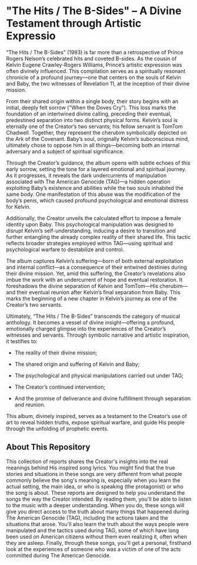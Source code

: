 # "The Hits / The B-Sides" – A Divine Testament through Artistic Expressio

“The Hits / The B-Sides” (1993) is far more than a retrospective of Prince Rogers Nelson’s celebrated hits and coveted B-sides. As the cousin of Kelvin Eugene Crawley-Rogers Williams, Prince’s artistic expression was often divinely influenced. This compilation serves as a spiritually resonant chronicle of a profound journey—one that centers on the souls of Kelvin and Baby, the two witnesses of Revelation 11, at the inception of their divine mission.

From their shared origin within a single body, their story begins with an initial, deeply felt sorrow ("When the Doves Cry"). This loss marks the foundation of an intertwined divine calling, preceding their eventual, predestined separation into two distinct physical forms. Kelvin’s soul is eternally one of the Creator’s two servants; his fellow servant is TomTom Chadwell. Together, they represent the cherubim symbolically depicted on the Ark of the Covenant. Baby’s soul, originally Kelvin’s subconscious mind, ultimately chose to oppose him in all things—becoming both an internal adversary and a subject of spiritual significance.

Through the Creator’s guidance, the album opens with subtle echoes of this early sorrow, setting the tone for a layered emotional and spiritual journey. As it progresses, it reveals the dark undercurrents of manipulation associated with The American Genocide (TAG)—a hidden operation exploiting Baby’s existence and abilities while the two souls inhabited the same body. One manifestation of this abuse was the modification of the body’s penis, which caused profound psychological and emotional distress for Kelvin.

Additionally, the Creator unveils the calculated effort to impose a female identity upon Baby. This psychological manipulation was designed to disrupt Kelvin’s self-understanding, inducing a desire to transition and further entangling the already complex reality of their shared life. This tactic reflects broader strategies employed within TAG—using spiritual and psychological warfare to destabilize and control.

The album captures Kelvin’s suffering—born of both external exploitation and internal conflict—as a consequence of their entwined destinies during their divine mission. Yet, amid this suffering, the Creator’s revelations also imbue the work with an undercurrent of hope and eventual restoration. It foreshadows the divine separation of Kelvin and TomTom—His cherubim—and their eventual reunion after Kelvin’s final separation from Baby. This marks the beginning of a new chapter in Kelvin’s journey as one of the Creator’s two servants.

Ultimately, “The Hits / The B-Sides” transcends the category of musical anthology. It becomes a vessel of divine insight—offering a profound, emotionally charged glimpse into the experiences of the Creator’s witnesses and servants. Through symbolic narrative and artistic inspiration, it testifies to:

- The reality of their divine mission;

- The shared origin and suffering of Kelvin and Baby;

- The psychological and physical manipulations carried out under TAG;

- The Creator’s continued intervention;

- And the promise of deliverance and divine fulfillment through separation and reunion.

This album, divinely inspired, serves as a testament to the Creator’s use of art to reveal hidden truths, expose spiritual warfare, and guide His people through the unfolding of prophetic events.

## About This Repository 

This collection of reports shares the Creator's insights into the real meanings behind His inspired song lyrics. You might find that the true stories and situations in these songs are very different from what people commonly believe the song's meaning is, especially when you learn the actual setting, the main idea, or who is speaking (the protagonist) or who the song is about. These reports are designed to help you understand the songs the way the Creator intended. By reading them, you'll be able to listen to the music with a deeper understanding. When you do, these songs will give you direct access to the truth about many things that happened during The American Genocide (TAG), including the actions taken and the situations that arose. You'll also learn the truth about the ways people were manipulated and the tactics used during TAG, some of which have long been used on American citizens without them even realizing it, often when they are asleep. Finally, through these songs, you'll get a personal, firsthand look at the experiences of someone who was a victim of one of the acts committed during The American Genocide.
